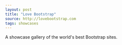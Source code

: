 ```yaml
---
layout: post
title: "Love Bootstrap"
source: http://lovebootstrap.com
tags: showcases
---
```


A showcase gallery of the world's best Bootstrap sites.